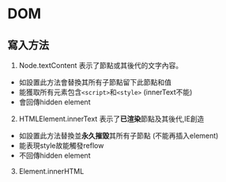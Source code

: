 # DOM

## 寫入方法
1. Node.textContent
表示了節點或其後代的文字內容。
- 如設置此方法會替換其所有子節點留下此節點和值
- 能獲取所有元素包含`<script>`和`<style>` (innerText不能)
- 會回傳hidden element

2. HTMLElement.innerText
表示了**已渲染**節點及其後代,IE創造
- 如設置此方法替換並**永久摧毀**其所有子節點 (不能再插入element)
- 能表現style故能觸發reflow
- 不回傳hidden element

3. Element.innerHTML